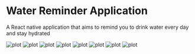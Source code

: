 # Water Reminder Application

A React native application that aims to remind you to drink water every day and stay hydrated

![plot](assets/screens/welcome.png) ![plot](assets/screens/select-gender-screen.png)
![plot](assets/screens/male-weight-screen.png) ![plot](assets/screens/female-weight-screen.png)
![plot](assets/screens/male-training-screen.png) ![plot](assets/screens/female-training-screen.png)
![plot](assets/screens/screen-1.png) ![plot](assets/screens/add-drinks-screen.png)
